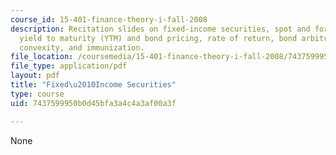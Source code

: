 ```yaml
---
course_id: 15-401-finance-theory-i-fall-2008
description: Recitation slides on fixed-income securities, spot and forward rates,
  yield to maturity (YTM) and bond pricing, rate of return, bond arbitrage, duration,
  convexity, and immunization.
file_location: /coursemedia/15-401-finance-theory-i-fall-2008/7437599950b0d45bfa3a4c4a3af00a3f_MIT15_401F08_rec02.pdf
file_type: application/pdf
layout: pdf
title: "Fixed\u2010Income Securities"
type: course
uid: 7437599950b0d45bfa3a4c4a3af00a3f

---
```

None